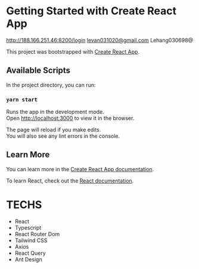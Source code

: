 # Getting Started with Create React App

http://188.166.251.46:8200/login
levan031020@gmail.com
Lehang030698@

This project was bootstrapped with [Create React App](https://github.com/facebook/create-react-app).

## Available Scripts

In the project directory, you can run:

### `yarn start`

Runs the app in the development mode.\
Open [http://localhost:3000](http://localhost:3000) to view it in the browser.

The page will reload if you make edits.\
You will also see any lint errors in the console.

## Learn More

You can learn more in the [Create React App documentation](https://facebook.github.io/create-react-app/docs/getting-started).

To learn React, check out the [React documentation](https://reactjs.org/).

# TECHS

-   React
-   Typescript
-   React Router Dom
-   Tailwind CSS
-   Axios
-   React Query
-   Ant Design
